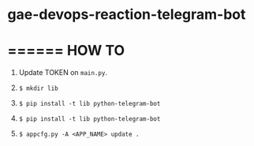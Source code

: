 # gae-devops-reaction-telegram-bot

======
HOW TO
======

1. Update TOKEN on `main.py`.

2. `$ mkdir lib`

3. `$ pip install -t lib python-telegram-bot`

4. `$ pip install -t lib python-telegram-bot`

5. `$ appcfg.py -A <APP_NAME> update .`

